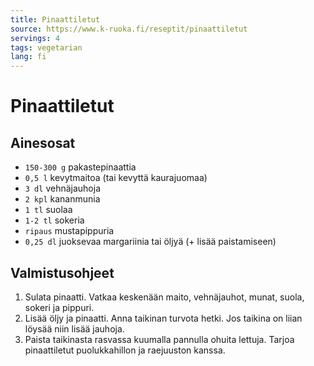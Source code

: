 ```yaml
---
title: Pinaattiletut
source: https://www.k-ruoka.fi/reseptit/pinaattiletut
servings: 4
tags: vegetarian
lang: fi
---
```


# Pinaattiletut

## Ainesosat

- `150-300 g` pakastepinaattia
- `0,5 l` kevytmaitoa (tai kevyttä kaurajuomaa)
- `3 dl` vehnäjauhoja
- `2 kpl` kananmunia
- `1 tl` suolaa
- `1-2 tl` sokeria
- `ripaus` mustapippuria
- `0,25 dl` juoksevaa margariinia tai öljyä (+ lisää paistamiseen)

## Valmistusohjeet

1. Sulata pinaatti. Vatkaa keskenään maito, vehnäjauhot, munat, suola, sokeri ja pippuri.
1. Lisää öljy ja pinaatti. Anna taikinan turvota hetki. Jos taikina on liian löysää niin lisää jauhoja.
1. Paista taikinasta rasvassa kuumalla pannulla ohuita lettuja. Tarjoa pinaattiletut puolukkahillon ja raejuuston kanssa.
